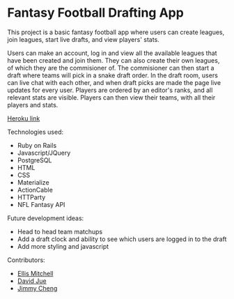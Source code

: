 # Fantasy Football Drafting App

This project is a basic fantasy football app where users can create leagues, join leagues, start live drafts, and view players' stats.

Users can make an account, log in and view all the available leagues that have been created and join them. They can also create their own leagues, of which they are the commisioner of. The commisioner can then start a draft where teams will pick in a snake draft order. In the draft room, users can live chat with each other, and when draft picks are made the page live updates for every user. Players are ordered by an editor's ranks, and all relevant stats are visible. Players can then view their teams, with all their players and stats.

[Heroku link](https://quiet-caverns-35726.herokuapp.com/)

Technologies used: 

* Ruby on Rails
* Javascript/JQuery
* PostgreSQL
* HTML
* CSS
* Materialize
* ActionCable
* HTTParty
* NFL Fantasy API


Future development ideas:

* Head to head team matchups
* Add a draft clock and ability to see which users are logged in to the draft
* Add more styling and javascript

Contributors: 
* [Ellis Mitchell](https://github.com/ellismitchell)
* [David Jue](https://github.com/congocash)
* [Jimmy Cheng](https://github.com/jcheng305)